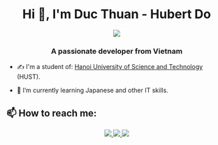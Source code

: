 <h1 align="center">Hi 👋, I'm Duc Thuan - Hubert Do</h1>
<p align="center"><img src="https://img.icons8.com/color/48/000000/vietnam-circular.png"/></p>
<h3 align="center">A passionate developer from Vietnam </h3>

- ✍ I'm a student of: [Hanoi University of Science and Technology](https://soict.hust.edu.vn) (HUST).

- 🌱 I’m currently learning Japanese and other IT skills.


## 📫 How to reach me:
<p align="center">
  <a href="https://www.facebook.com/doducthuan1999" alt="Facebook">
    <img src="https://img.icons8.com/fluent/48/000000/facebook-new.png" target="_blank" />
  </a> 
  <a href="https://github.com/doducthuan" alt="Github">
    <img src="https://img.icons8.com/fluent/48/000000/github.png"/>
  </a>
  <a href="https://docs.google.com/document/d/1wGSbWfRnk72M1DghlTCANe2YaejM8Uh5LXxq1A3XZZg/edit" alt="Email">
    <img src="https://img.icons8.com/fluent/48/000000/mailing.png"/>
  </a>
</p>

